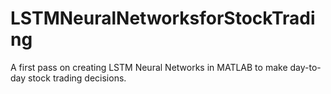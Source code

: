 # LSTMNeuralNetworksforStockTrading
A first pass on creating LSTM Neural Networks in MATLAB to make day-to-day stock trading decisions.
